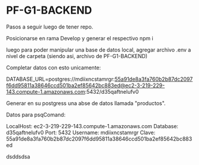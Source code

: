 # PF-G1-BACKEND

Pasos a seguir luego de tener repo.

Posicionarse en rama Develop y generar el respectivo npm i

luego para poder manipular una base de datos local, agregar archivo .env a nivel de carpeta (siendo asi, archivo de PF-G1-BACKEND)

Completar datos con esto unicamente:

DATABASE_URL=postgres://mdiixncstamrgr:55a91de8a3fa760b2b87dc2097f6dd95811a38646ccd501ba2ef85642bc883ed@ec2-3-219-229-143.compute-1.amazonaws.com:5432/d35qaftnelufv0

Generar en su postgress una abse de datos llamada "productos".


Datos para psqComand:

LocalHost: ec2-3-219-229-143.compute-1.amazonaws.com
Database: d35qaftnelufv0
Port: 5432
Username: mdiixncstamrgr
Clave: 55a91de8a3fa760b2b87dc2097f6dd95811a38646ccd501ba2ef85642bc883ed


dsddsdsa
